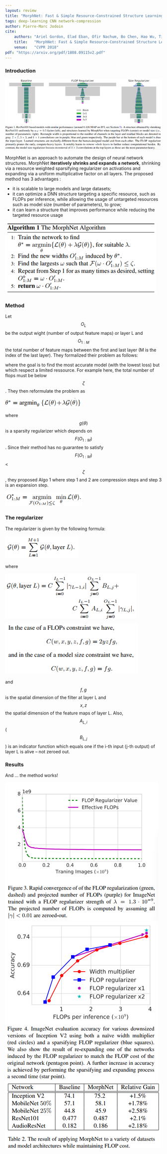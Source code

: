 ```yaml
---
layout: review
title: "MorphNet: Fast & Simple Resource-Constrained Structure Learning of Deep Networks"
tags: deep-learning CNN network-compression
author: Pierre-Marc Jodoin
cite:
    authors: "Ariel Gordon, Elad Eban, Ofir Nachum, Bo Chen, Hao Wu, Tien-Ju Yang, Edward Choi"
    title:   "MorphNet: Fast & Simple Resource-Constrained Structure Learning of Deep Networks"
    venue:   "CVPR 2018"
pdf: "https://arxiv.org/pdf/1808.09115v2.pdf"
---
```


### Introduction

![](/deep-learning/images/morphNet/sc01.png)

MorphNet is an approach to automate the design of neural network structures. MorphNet **iteratively shrinks and expands a network**, shrinking via a resource weighted 
sparsifying regularizer on activations and expanding via a uniform multiplicative factor on all layers.  The proposed method has 3 advantages :

* it is scalable to large models and large datasets; 
* it can optimize a DNN structure targeting a specific resource, such as FLOPs per inference, while allowing the usage of untargeted resources such as model size (number of parameters), to grow;
* it can learn a structure that improves performance while reducing the targeted resource usage

![](/deep-learning/images/morphNet/sc02.png)

### Method

Let $$ O_L $$ be the output wight (number of output feature maps) or layer L and $$ O_{1:M} $$ the total number of feature maps between the first and last layer (M is the index of the last layer).  They formalized their problem as follows:

where the goal is to find the most accurate model (with the lowest loss) but which respect a limited ressource.  For example here, the total number of flops must be below $$\zeta$$.  They then reformulate the problem as

![](/deep-learning/images/morphNet/sc04.png)

where $$g(\theta)$$ is a sparsity regularizer which depends on $$ F(O_{1:M} )$$.  Since their method has no guarantee to satisfy $$F(O_{1:M})$$ < $$ \zeta $$, they proposed Algo 1 where step 1 and 2 are compression steps and step 3 is an expansion step.

![](/deep-learning/images/morphNet/sc03.png)

### The regularizer

The regularizer is given by the following formula:

![](/deep-learning/images/morphNet/sc05.png)  

where

![](/deep-learning/images/morphNet/sc06.png)  


![](/deep-learning/images/morphNet/sc08.png)  

and $$f,g$$ is the spatial dimension of the filter at layer L and $$x,z $$ the spatial dimension of the feature maps of layer L.  Also, $$A_{L,i}$$ ($$B_{L,j}$$) is an indicator function which equals one
if the i-th input (j-th output) of layer L is alive – not zeroed out.


### Results

And ... the method works!

![](/deep-learning/images/morphNet/sc10.png)   
![](/deep-learning/images/morphNet/sc11.png)   
![](/deep-learning/images/morphNet/sc12.png)   

